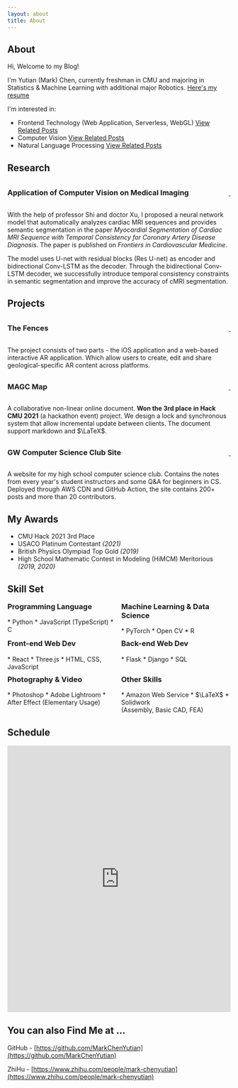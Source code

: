 ```yaml
---
layout: about
title: About
---
```


## About

Hi, Welcome to my Blog!

I'm Yutian (Mark) Chen, currently freshman in CMU and majoring in Statistics & Machine Learning with additional major Robotics. [Here's my resume]({{site.baseurl}}/files.html)

I'm interested in:

* Frontend Technology (Web Application, Serverless, WebGL) [View Related Posts]({{site.baseurl}}/tags.html#h-Web)
* Computer Vision [View Related Posts]({{site.baseurl}}/tags.html#Computer%20Vision)
* Natural Language Processing [View Related Posts]({{site.baseurl}}/tags.html#NLP)

## Research
<div style="display:flex; justify-content: space-between; align-items: baseline;">
    <h3 style="margin-top: 1rem;" hide-toc=true>Application of Computer Vision on Medical Imaging</h3>
    <a class="fa fa-external-link" href="https://arxiv.org/pdf/2012.14564.pdf" aria-hidden="true">&nbsp;</a>
</div>

With the help of professor Shi and doctor Xu, I proposed a neural network model that automatically analyzes cardiac MRI sequences and provides semantic segmentation in the paper *Myocardial Segmentation of Cardiac MRI Sequence with Temporal Consistency for Coronary Artery Disease Diagnosis*. The paper is published on *Frontiers in Cardiovascular Medicine*.

The model uses U-net with residual blocks (Res U-net) as encoder and bidirectional Conv-LSTM as the decoder. Through the bidirectional Conv-LSTM decoder, we successfully introduce temporal consistency constraints in semantic segmentation and improve the accuracy of cMRI segmentation.

## Projects

<div style="display:flex; justify-content: space-between; align-items: baseline;">
    <h3 style="margin-top: 1rem;" hide-toc=true>The Fences</h3>
    <a class="fa fa-external-link" href="https://github.com/MarkChenYutian/TartanHack-2022" aria-hidden="true">&nbsp;</a>
</div>

The project consists of two parts - the iOS application and a web-based interactive AR application. Which allow users to create, edit and share geological-specific AR content across platforms.

<div style="display:flex; justify-content: space-between; align-items: baseline;">
    <h3 style="margin-top: 1rem;" hide-toc=true>MAGC Map</h3>
    <a class="fa fa-external-link" href="https://devpost.com/software/magc-map" aria-hidden="true">&nbsp;</a>
</div>

A collaborative non-linear online document. **Won the 3rd place in Hack CMU 2021** (a hackathon event) project. We design a lock and synchronous system that allow incremental update between clients. The document support markdown and $\LaTeX$.

<div style="display:flex; justify-content: space-between; align-items: baseline;">
    <h3 style="margin-top: 1rem;" hide-toc=true>GW Computer Science Club Site</h3>
    <a class="fa fa-external-link" href="https://gwcs.xyz" aria-hidden="true">&nbsp;</a>
</div>

A website for my high school computer science club. Contains the notes from every year's student instructors and some Q&A for beginners in CS. Deployed through AWS CDN and GitHub Action, the site contains 200+ posts and more than 20 contributors.

## My Awards

* CMU Hack 2021 3rd Place
* USACO Platinum Contestant *(2021)*
* British Physics Olympiad Top Gold *(2019)*
* High School Mathematic Contest in Modeling (HiMCM) Meritorious *(2019, 2020)*

## Skill Set

<div style="display: grid; grid-template-columns: repeat(2, 1fr); gap: 10px;">
<div markdown=1>
<h3 style="margin-top: 0;" hide-toc=true>Programming Language</h3>
* Python
* JavaScript (TypeScript)
* C
</div>
<div markdown=1>
<h3 style="margin-top: 0;" hide-toc=true>Machine Learning &amp; Data Science</h3>
* PyTorch
* Open CV
* R
</div>
<div markdown=1>
<h3 style="margin-top: 0;" hide-toc=true>Front-end Web Dev</h3>
* React
* Three.js
* HTML, CSS, JavaScript
</div>
<div markdown=1>
<h3 style="margin-top: 0;" hide-toc=true>Back-end Web Dev</h3>
* Flask
* Django
* SQL
</div>
<div markdown=1>
<h3 style="margin-top: 0;" hide-toc=true>Photography & Video</h3>
* Photoshop
* Adobe Lightroom
* After Effect (Elementary Usage)
</div>
<div markdown=1>
<h3 style="margin-top: 0;" hide-toc=true>Other Skills</h3>
* Amazon Web Service
* $\LaTeX$
* Solidwork <br/>(Assembly, Basic CAD, FEA)
</div>
</div>

## Schedule

<iframe src="https://calendar.google.com/calendar/embed?wkst=1&bgcolor=%23ffffff&ctz=America%2FNew_York&mode=WEEK&showTitle=0&showNav=0&showPrint=0&showTabs=0&showCalendars=0&src=eXV0aWFuY2hAYW5kcmV3LmNtdS5lZHU&color=%23039BE5" style="border-width:0" width="100%" height="600" frameborder="0" scrolling="no"></iframe>

## You can also Find Me at ...

GitHub - [https://github.com/MarkChenYutian](https://github.com/MarkChenYutian)

ZhiHu - [https://www.zhihu.com/people/mark-chenyutian](https://www.zhihu.com/people/mark-chenyutian)


